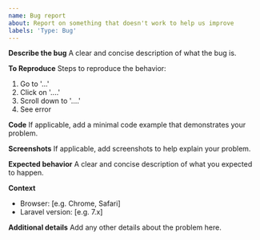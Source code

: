 ```yaml
---
name: Bug report
about: Report on something that doesn't work to help us improve
labels: 'Type: Bug'
---
```


**Describe the bug**
A clear and concise description of what the bug is.

**To Reproduce**
Steps to reproduce the behavior:
1. Go to '...'
2. Click on '....'
3. Scroll down to '....'
4. See error

**Code**
If applicable, add a minimal code example that demonstrates your problem.

**Screenshots**
If applicable, add screenshots to help explain your problem.

**Expected behavior**
A clear and concise description of what you expected to happen.

**Context**
- Browser: [e.g. Chrome, Safari]
- Laravel version: [e.g. 7.x]

**Additional details**
Add any other details about the problem here.